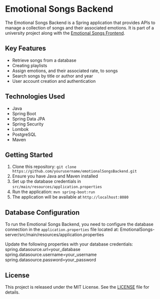 # Emotional Songs Backend

The Emotional Songs Backend is a Spring application that provides APIs to manage a collection of songs and their associated emotions. It is part of a university project along with the [Emotional Songs Frontend](link-to-frontend-repo).

## Key Features

- Retrieve songs from a database
- Creating playlists
- Assign emotions, and their associated rate, to songs
- Search songs by title or author and year
- User account creation and authentication

## Technologies Used

- Java
- Spring Boot
- Spring Data JPA
- Spring Security
- Lombok
- PostgreSQL
- Maven

## Getting Started

1. Clone this repository: `git clone https://github.com/yourusername/emotionalSongsBackend.git`
2. Ensure you have Java and Maven installed
3. Set up the database credentials in `src/main/resources/application.properties`
4. Run the application: `mvn spring-boot:run`
5. The application will be available at `http://localhost:8080`

## Database Configuration

To run the Emotional Songs Backend, you need to configure the database connection in the `application.properties` file located at:
EmotionalSongs-server/src/main/resources/application.properties

Update the following properties with your database credentials:
spring.datasource.url=your_database
spring.datasource.username=your_username
spring.datasource.password=your_password

## License

This project is released under the MIT License. See the [LICENSE](LICENSE) file for details.
